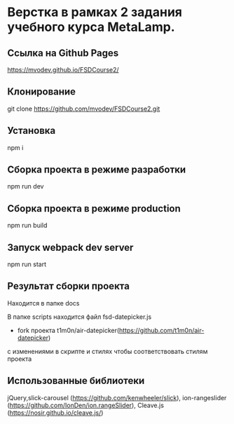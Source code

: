   # Верстка в рамках 2 задания учебного курса MetaLamp.
  ## Ссылка на Github Pages
  https://mvodev.github.io/FSDCourse2/
  ## Клонирование
  git clone https://github.com/mvodev/FSDCourse2.git
  ## Установка
  npm i
  ## Сборка проекта в режиме разработки
  npm run dev
  ## Сборка проекта в режиме production
  npm run build
  ## Запуск webpack dev server
  npm run start
  ## Результат сборки проекта
  Находится в папке docs

  В папке scripts находится файл fsd-datepicker.js 
  
  - fork проекта t1m0n/air-datepicker(https://github.com/t1m0n/air-datepicker)

  с изменениями в скрипте и стилях чтобы соответствовать стилям проекта

  ## Использованные библиотеки

jQuery,slick-carousel (https://github.com/kenwheeler/slick),
ion-rangeslider (https://github.com/IonDen/ion.rangeSlider),
Cleave.js (https://nosir.github.io/cleave.js/)